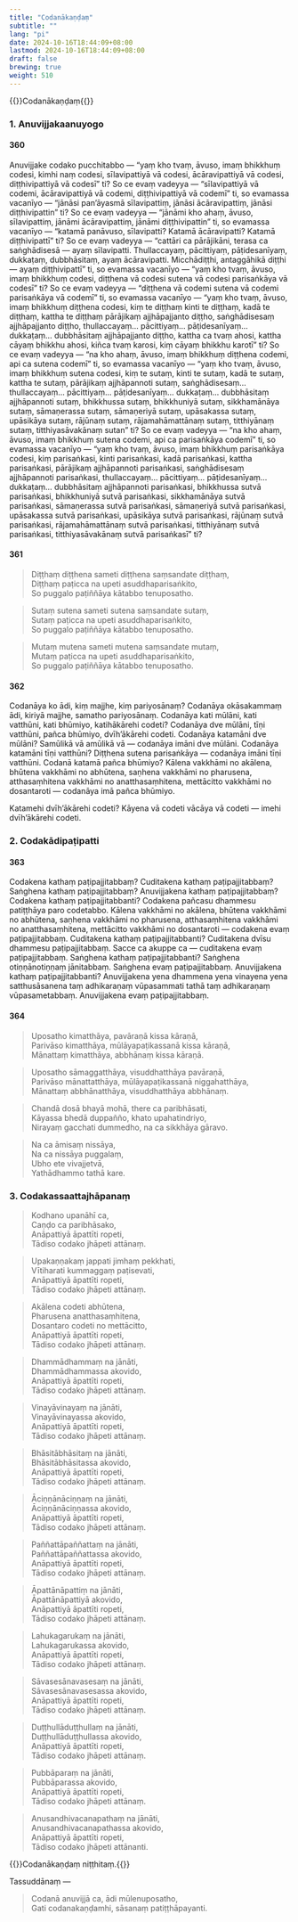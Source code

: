 ```yaml
---
title: "Codanākaṇḍaṃ"
subtitle: ""
lang: "pi"
date: 2024-10-16T18:44:09+08:00
lastmod: 2024-10-16T18:44:09+08:00
draft: false
brewing: true
weight: 510
---
```


{{<subtitle>}}Codanākaṇḍaṃ{{</subtitle>}}

### 1. Anuvijjakaanuyogo

#### 360

Anuvijjake codako pucchitabbo — “yaṃ kho tvaṃ, āvuso, imaṃ bhikkhuṃ codesi, kimhi naṃ codesi, sīlavipattiyā vā codesi, ācāravipattiyā vā codesi, diṭṭhivipattiyā vā codesī” ti? So ce evaṃ vadeyya — “sīlavipattiyā vā codemi, ācāravipattiyā vā codemi, diṭṭhivipattiyā vā codemī” ti, so evamassa vacanīyo — “jānāsi pan’āyasmā sīlavipattiṃ, jānāsi ācāravipattiṃ, jānāsi diṭṭhivipattin” ti? So ce evaṃ vadeyya — “jānāmi kho ahaṃ, āvuso, sīlavipattiṃ, jānāmi ācāravipattiṃ, jānāmi diṭṭhivipattin” ti, so evamassa vacanīyo — “katamā panāvuso, sīlavipatti? Katamā ācāravipatti? Katamā diṭṭhivipattī” ti? So ce evaṃ vadeyya — “cattāri ca pārājikāni, terasa ca saṅghādisesā — ayaṃ sīlavipatti. Thullaccayaṃ, pācittiyaṃ, pāṭidesanīyaṃ, dukkaṭaṃ, dubbhāsitaṃ, ayaṃ ācāravipatti. Micchādiṭṭhi, antaggāhikā diṭṭhi — ayaṃ diṭṭhivipattī” ti, so evamassa vacanīyo — “yaṃ kho tvaṃ, āvuso, imaṃ bhikkhuṃ codesi, diṭṭhena vā codesi sutena vā codesi parisaṅkāya vā codesī” ti? So ce evaṃ vadeyya — “diṭṭhena vā codemi sutena vā codemi parisaṅkāya vā codemī” ti, so evamassa vacanīyo — “yaṃ kho tvaṃ, āvuso, imaṃ bhikkhuṃ diṭṭhena codesi, kiṃ te diṭṭhaṃ kinti te diṭṭhaṃ, kadā te diṭṭhaṃ, kattha te diṭṭhaṃ pārājikaṃ ajjhāpajjanto diṭṭho, saṅghādisesaṃ ajjhāpajjanto diṭṭho, thullaccayaṃ… pācittiyaṃ… pāṭidesanīyaṃ… dukkaṭaṃ… dubbhāsitaṃ ajjhāpajjanto diṭṭho, kattha ca tvaṃ ahosi, kattha cāyaṃ bhikkhu ahosi, kiñca tvaṃ karosi, kiṃ cāyaṃ bhikkhu karotī” ti? So ce evaṃ vadeyya — “na kho ahaṃ, āvuso, imaṃ bhikkhuṃ diṭṭhena codemi, api ca sutena codemī” ti, so evamassa vacanīyo — “yaṃ kho tvaṃ, āvuso, imaṃ bhikkhuṃ sutena codesi, kiṃ te sutaṃ, kinti te sutaṃ, kadā te sutaṃ, kattha te sutaṃ, pārājikaṃ ajjhāpannoti sutaṃ, saṅghādisesaṃ… thullaccayaṃ… pācittiyaṃ… pāṭidesanīyaṃ… dukkaṭaṃ… dubbhāsitaṃ ajjhāpannoti sutaṃ, bhikkhussa sutaṃ, bhikkhuniyā sutaṃ, sikkhamānāya sutaṃ, sāmaṇerassa sutaṃ, sāmaṇeriyā sutaṃ, upāsakassa sutaṃ, upāsikāya sutaṃ, rājūnaṃ sutaṃ, rājamahāmattānaṃ sutaṃ, titthiyānaṃ sutaṃ, titthiyasāvakānaṃ sutan” ti? So ce evaṃ vadeyya — “na kho ahaṃ, āvuso, imaṃ bhikkhuṃ sutena codemi, api ca parisaṅkāya codemī” ti, so evamassa vacanīyo — “yaṃ kho tvaṃ, āvuso, imaṃ bhikkhuṃ parisaṅkāya codesi, kiṃ parisaṅkasi, kinti parisaṅkasi, kadā parisaṅkasi, kattha parisaṅkasi, pārājikaṃ ajjhāpannoti parisaṅkasi, saṅghādisesaṃ ajjhāpannoti parisaṅkasi, thullaccayaṃ… pācittiyaṃ… pāṭidesanīyaṃ… dukkaṭaṃ… dubbhāsitaṃ ajjhāpannoti parisaṅkasi, bhikkhussa sutvā parisaṅkasi, bhikkhuniyā sutvā parisaṅkasi, sikkhamānāya sutvā parisaṅkasi, sāmaṇerassa sutvā parisaṅkasi, sāmaṇeriyā sutvā parisaṅkasi, upāsakassa sutvā parisaṅkasi, upāsikāya sutvā parisaṅkasi, rājūnaṃ sutvā parisaṅkasi, rājamahāmattānaṃ sutvā parisaṅkasi, titthiyānaṃ sutvā parisaṅkasi, titthiyasāvakānaṃ sutvā parisaṅkasī” ti?

#### 361

> Diṭṭhaṃ diṭṭhena sameti diṭṭhena saṃsandate diṭṭhaṃ,  
> Diṭṭhaṃ paṭicca na upeti asuddhaparisaṅkito,  
> So puggalo paṭiññāya kātabbo tenuposatho.

> Sutaṃ sutena sameti sutena saṃsandate sutaṃ,  
> Sutaṃ paṭicca na upeti asuddhaparisaṅkito,  
> So puggalo paṭiññāya kātabbo tenuposatho.

> Mutaṃ mutena sameti mutena saṃsandate mutaṃ,  
> Mutaṃ paṭicca na upeti asuddhaparisaṅkito,  
> So puggalo paṭiññāya kātabbo tenuposatho.

#### 362

Codanāya ko ādi, kiṃ majjhe, kiṃ pariyosānaṃ? Codanāya okāsakammaṃ ādi, kiriyā majjhe, samatho pariyosānaṃ. Codanāya kati mūlāni, kati vatthūni, kati bhūmiyo, katihākārehi codeti? Codanāya dve mūlāni, tīṇi vatthūni, pañca bhūmiyo, dvīh’ākārehi codeti. Codanāya katamāni dve mūlāni? Samūlikā vā amūlikā vā — codanāya imāni dve mūlāni. Codanāya katamāni tīṇi vatthūni? Diṭṭhena sutena parisaṅkāya — codanāya imāni tīṇi vatthūni. Codanā katamā pañca bhūmiyo? Kālena vakkhāmi no akālena, bhūtena vakkhāmi no abhūtena, saṇhena vakkhāmi no pharusena, atthasaṃhitena vakkhāmi no anatthasaṃhitena, mettācitto vakkhāmi no dosantaroti — codanāya imā pañca bhūmiyo.

Katamehi dvīh’ākārehi codeti? Kāyena vā codeti vācāya vā codeti — imehi dvīh’ākārehi codeti.

### 2. Codakādipaṭipatti

#### 363

Codakena kathaṃ paṭipajjitabbaṃ? Cuditakena kathaṃ paṭipajjitabbaṃ? Saṅghena kathaṃ paṭipajjitabbaṃ? Anuvijjakena kathaṃ paṭipajjitabbaṃ? Codakena kathaṃ paṭipajjitabbanti? Codakena pañcasu dhammesu patiṭṭhāya paro codetabbo. Kālena vakkhāmi no akālena, bhūtena vakkhāmi no abhūtena, saṇhena vakkhāmi no pharusena, atthasaṃhitena vakkhāmi no anatthasaṃhitena, mettācitto vakkhāmi no dosantaroti — codakena evaṃ paṭipajjitabbaṃ. Cuditakena kathaṃ paṭipajjitabbanti? Cuditakena dvīsu dhammesu paṭipajjitabbaṃ. Sacce ca akuppe ca — cuditakena evaṃ paṭipajjitabbaṃ. Saṅghena kathaṃ paṭipajjitabbanti? Saṅghena otiṇṇānotiṇṇaṃ jānitabbaṃ. Saṅghena evaṃ paṭipajjitabbaṃ. Anuvijjakena kathaṃ paṭipajjitabbanti? Anuvijjakena yena dhammena yena vinayena yena satthusāsanena taṃ adhikaraṇaṃ vūpasammati tathā taṃ adhikaraṇaṃ vūpasametabbaṃ. Anuvijjakena evaṃ paṭipajjitabbaṃ.

#### 364

> Uposatho kimatthāya, pavāraṇā kissa kāraṇā,  
> Parivāso kimatthāya, mūlāyapaṭikassanā kissa kāraṇā,  
> Mānattaṃ kimatthāya, abbhānaṃ kissa kāraṇā.

> Uposatho sāmaggatthāya, visuddhatthāya pavāraṇā,  
> Parivāso mānattatthāya, mūlāyapaṭikassanā niggahatthāya,  
> Mānattaṃ abbhānatthāya, visuddhatthāya abbhānaṃ.

> Chandā dosā bhayā mohā, there ca paribhāsati,  
> Kāyassa bhedā duppañño, khato upahatindriyo,  
> Nirayaṃ gacchati dummedho, na ca sikkhāya gāravo.

> Na ca āmisaṃ nissāya,  
> Na ca nissāya puggalaṃ,  
> Ubho ete vivajjetvā,  
> Yathādhammo tathā kare.

### 3. Codakassaattajhāpanaṃ

> Kodhano upanāhī ca,  
> Caṇḍo ca paribhāsako,  
> Anāpattiyā āpattīti ropeti,  
> Tādiso codako jhāpeti attānaṃ.

> Upakaṇṇakaṃ jappati jimhaṃ pekkhati,  
> Vītiharati kummaggaṃ paṭisevati,  
> Anāpattiyā āpattīti ropeti,  
> Tādiso codako jhāpeti attānaṃ.

> Akālena codeti abhūtena,  
> Pharusena anatthasaṃhitena,  
> Dosantaro codeti no mettācitto,  
> Anāpattiyā āpattīti ropeti,  
> Tādiso codako jhāpeti attānaṃ.

> Dhammādhammaṃ na jānāti,  
> Dhammādhammassa akovido,  
> Anāpattiyā āpattīti ropeti,  
> Tādiso codako jhāpeti attānaṃ.

> Vinayāvinayaṃ na jānāti,  
> Vinayāvinayassa akovido,  
> Anāpattiyā āpattīti ropeti,  
> Tādiso codako jhāpeti attānaṃ.

> Bhāsitābhāsitaṃ na jānāti,  
> Bhāsitābhāsitassa akovido,  
> Anāpattiyā āpattīti ropeti,  
> Tādiso codako jhāpeti attānaṃ.

> Āciṇṇānāciṇṇaṃ na jānāti,  
> Āciṇṇānāciṇṇassa akovido,  
> Anāpattiyā āpattīti ropeti,  
> Tādiso codako jhāpeti attānaṃ.

> Paññattāpaññattaṃ na jānāti,  
> Paññattāpaññattassa akovido,  
> Anāpattiyā āpattīti ropeti,  
> Tādiso codako jhāpeti attānaṃ.

> Āpattānāpattiṃ na jānāti,  
> Āpattānāpattiyā akovido,  
> Anāpattiyā āpattīti ropeti,  
> Tādiso codako jhāpeti attānaṃ.

> Lahukagarukaṃ na jānāti,  
> Lahukagarukassa akovido,  
> Anāpattiyā āpattīti ropeti,  
> Tādiso codako jhāpeti attānaṃ.

> Sāvasesānavasesaṃ na jānāti,  
> Sāvasesānavasesassa akovido,  
> Anāpattiyā āpattīti ropeti,  
> Tādiso codako jhāpeti attānaṃ.

> Duṭṭhullāduṭṭhullaṃ na jānāti,  
> Duṭṭhullāduṭṭhullassa akovido,  
> Anāpattiyā āpattīti ropeti,  
> Tādiso codako jhāpeti attānaṃ.

> Pubbāparaṃ na jānāti,  
> Pubbāparassa akovido,  
> Anāpattiyā āpattīti ropeti,  
> Tādiso codako jhāpeti attānaṃ.

> Anusandhivacanapathaṃ na jānāti,  
> Anusandhivacanapathassa akovido,  
> Anāpattiyā āpattīti ropeti,  
> Tādiso codako jhāpeti attānanti.

{{<eop>}}Codanākaṇḍaṃ niṭṭhitaṃ.{{</eop>}}

Tassuddānaṃ —

> Codanā anuvijjā ca, ādi mūlenuposatho,  
> Gati codanakaṇḍamhi, sāsanaṃ patiṭṭhāpayanti.